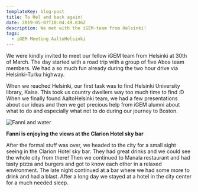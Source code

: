 ```yaml
---
templateKey: blog-post
title: To Hel and back again!
date: 2019-05-07T10:04:49.836Z
description: We met with the iGEM-team from Helsinki!
tags:
  - iGEM Meeting AaltoHelsinki
---
```

We were kindly invited to meet our fellow iGEM team from Helsinki at 30th of March. The day started with a road trip with a group of five Aboa team members. We had a so much fun already during the two hour drive via Helsinki-Turku highway.

When we reached Helsinki, our first task was to find Helsinki University library, Kaisa. This took us country dwellers way too much time to find :D When we finally found AaltoHelsinki team, we had a few presentations about our ideas and then we got precious help from iGEM alumni about what to do and especially what not to do during our journey to Boston. 

![Fanni and water](/img/helsinkimeeting_pic1.png "Fanni is enjoying the views at the Clarion Hotel sky bar")

**Fanni is enjoying the views at the Clarion Hotel sky bar**

After the formal stuff was over, we headed to the city for a small sight seeing in the Clarion Hotel sky bar. They had great drinks and we could see the whole city from there! Then we continued to Manala restaurant and had tasty pizza and burgers and got to know each other in a relaxed environment. The late night continued at a bar where we had some more to drink and had a blast. After a long day we stayed at a hotel in the city center for a much needed sleep.
